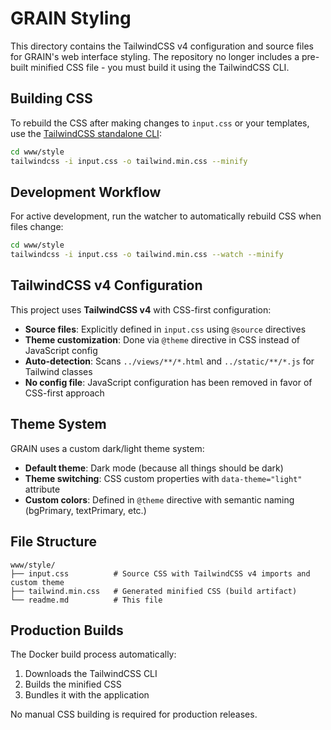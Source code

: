 # GRAIN Styling

This directory contains the TailwindCSS v4 configuration and source files for GRAIN's web interface styling. The repository no longer includes a pre-built minified CSS file - you must build it using the TailwindCSS CLI.

## Building CSS

To rebuild the CSS after making changes to `input.css` or your templates, use the [TailwindCSS standalone CLI](https://github.com/tailwindlabs/tailwindcss/releases):

```bash
cd www/style
tailwindcss -i input.css -o tailwind.min.css --minify
```

## Development Workflow

For active development, run the watcher to automatically rebuild CSS when files change:

```bash
cd www/style
tailwindcss -i input.css -o tailwind.min.css --watch --minify
```

## TailwindCSS v4 Configuration

This project uses **TailwindCSS v4** with CSS-first configuration:

- **Source files**: Explicitly defined in `input.css` using `@source` directives
- **Theme customization**: Done via `@theme` directive in CSS instead of JavaScript config
- **Auto-detection**: Scans `../views/**/*.html` and `../static/**/*.js` for Tailwind classes
- **No config file**: JavaScript configuration has been removed in favor of CSS-first approach

## Theme System

GRAIN uses a custom dark/light theme system:

- **Default theme**: Dark mode (because all things should be dark)
- **Theme switching**: CSS custom properties with `data-theme="light"` attribute
- **Custom colors**: Defined in `@theme` directive with semantic naming (bgPrimary, textPrimary, etc.)

## File Structure

```
www/style/
├── input.css          # Source CSS with TailwindCSS v4 imports and custom theme
├── tailwind.min.css   # Generated minified CSS (build artifact)
└── readme.md          # This file
```

## Production Builds

The Docker build process automatically:

1. Downloads the TailwindCSS CLI
2. Builds the minified CSS
3. Bundles it with the application

No manual CSS building is required for production releases.
